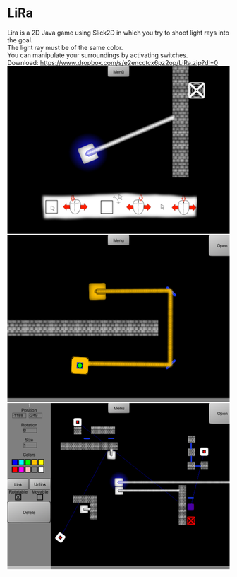 # LiRa
Lira is a 2D Java game using Slick2D in which you try to shoot light rays into the goal.  
The light ray must be of the same color.  
You can manipulate your surroundings by activating switches.  
Download: https://www.dropbox.com/s/e2encctcx6pz2op/LiRa.zip?dl=0  
![](Pictures/Example.png?raw=true)  
![](Pictures/Example3.png?raw=true)  
![](Pictures/Leveleditor.png?raw=true)  
